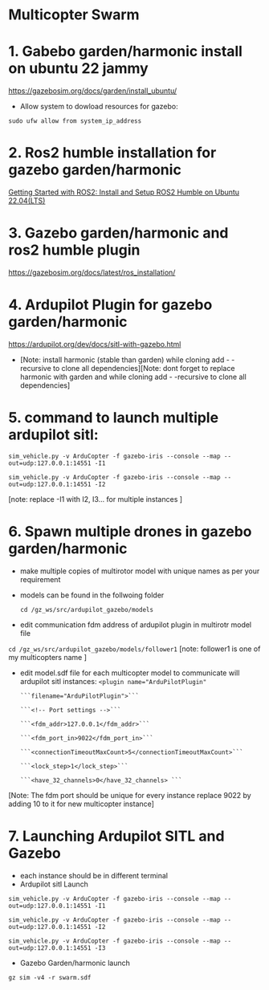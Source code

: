# Multicopter Swarm

# 1. Gabebo garden/harmonic install on ubuntu 22 jammy
https://gazebosim.org/docs/garden/install_ubuntu/

* Allow system to dowload resources for gazebo:

``` sudo ufw allow from system_ip_address ```

# 2. Ros2 humble installation for gazebo garden/harmonic
[Getting Started with ROS2: Install and Setup ROS2 Humble on Ubuntu 22.04(LTS)](https://medium.com/spinor/getting-started-with-ros2-install-and-setup-ros2-humble-on-ubuntu-22-04-lts-ad718d4a3ac2)

# 3. Gazebo garden/harmonic and ros2 humble plugin
https://gazebosim.org/docs/latest/ros_installation/

# 4. Ardupilot Plugin for gazebo garden/harmonic 
https://ardupilot.org/dev/docs/sitl-with-gazebo.html

* [Note: install harmonic (stable than garden) while cloning add  - -recursive to clone all dependencies][Note: dont forget to replace harmonic with garden and while cloning add  - -recursive to clone all dependencies]

# 5. command to launch multiple ardupilot sitl:

``` sim_vehicle.py -v ArduCopter -f gazebo-iris --console --map --out=udp:127.0.0.1:14551 -I1 ```

``` sim_vehicle.py -v ArduCopter -f gazebo-iris --console --map --out=udp:127.0.0.1:14551 -I2 ```

[note: replace -I1 with I2, I3… for multiple instances ]

# 6. Spawn multiple drones in gazebo garden/harmonic
* make multiple copies of multirotor model with unique names as per your requirement
* models can be found in the follwoing folder

  ```cd /gz_ws/src/ardupilot_gazebo/models```
* edit communication fdm address of ardupilot plugin in multirotr model file

``` cd /gz_ws/src/ardupilot_gazebo/models/follower1 ```
[note: follower1 is one of my multicopters name ]

* edit model.sdf file for each multicopter model to communicate will ardupilot sitl instances:
  ``` <plugin name="ArduPilotPlugin" ```
  
      ```filename="ArduPilotPlugin">```
  
      ```<!-- Port settings -->```
  
      ```<fdm_addr>127.0.0.1</fdm_addr>```
  
      ```<fdm_port_in>9022</fdm_port_in>```
  
      ```<connectionTimeoutMaxCount>5</connectionTimeoutMaxCount>```
  
      ```<lock_step>1</lock_step>```
  
      ```<have_32_channels>0</have_32_channels> ```

[Note: The fdm port should be unique for every instance replace 9022 by adding 10 to it for new multicopter instance]

# 7. Launching Ardupilot SITL and Gazebo
* each instance should be in different terminal
* Ardupilot sitl Launch
  
``` sim_vehicle.py -v ArduCopter -f gazebo-iris --console --map --out=udp:127.0.0.1:14551 -I1 ```

``` sim_vehicle.py -v ArduCopter -f gazebo-iris --console --map --out=udp:127.0.0.1:14551 -I2 ```

``` sim_vehicle.py -v ArduCopter -f gazebo-iris --console --map --out=udp:127.0.0.1:14551 -I3 ```
* Gazebo Garden/harmonic launch
  
``` gz sim -v4 -r swarm.sdf ```


  

